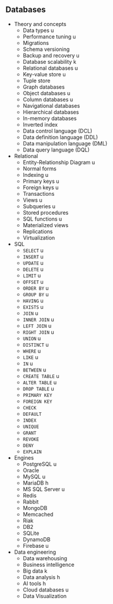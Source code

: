 ## Databases

- Theory and concepts
  - Data types u
  - Performance tuning u
  - Migrations 
  - Schema versioning 
  - Backup and recovery u
  - Database scalability k
  - Relational databases u
  - Key-value store u
  - Tuple store
  - Graph databases 
  - Object databases u
  - Column databases u
  - Navigational databases
  - Hierarchical databases
  - In-memory databases
  - Inverted index
  - Data control language (DCL)
  - Data definition language (DDL)
  - Data manipulation language (DML)
  - Data query language (DQL)
- Relational
  - Entity-Relationship Diagram u
  - Normal forms
  - Indexing u
  - Primary keys u
  - Foreign keys u
  - Transactions
  - Views u
  - Subqueries u
  - Stored procedures
  - SQL functions u
  - Materialized views
  - Replications
  - Virtualization
- SQL
  - `SELECT` u
  - `INSERT` u
  - `UPDATE` u
  - `DELETE` u
  - `LIMIT` u
  - `OFFSET` u
  - `ORDER BY` u
  - `GROUP BY` u
  - `HAVING` u
  - `EXISTS` u
  - `JOIN` u
  - `INNER JOIN` u
  - `LEFT JOIN` u
  - `RIGHT JOIN` u
  - `UNION` u
  - `DISTINCT` u
  - `WHERE` u
  - `LIKE` u
  - `IN` u
  - `BETWEEN` u
  - `CREATE TABLE` u
  - `ALTER TABLE` u
  - `DROP TABLE` u
  - `PRIMARY KEY`
  - `FOREIGN KEY`
  - `CHECK`
  - `DEFAULT`
  - `INDEX`
  - `UNIQUE`
  - `GRANT`
  - `REVOKE`
  - `DENY`
  - `EXPLAIN`
- Engines
  - PostgreSQL u
  - Oracle
  - MySQL u
  - MariaDB h
  - MS SQL Server u
  - Redis
  - Rabbit
  - MongoDB
  - Memcached
  - Riak
  - DB2
  - SQLite
  - DynamoDB
  - Firebase u
- Data engineering
  - Data warehousing
  - Business intelligence
  - Big data k
  - Data analysis h
  - AI tools h
  - Cloud databases u
  - Data Visualization

